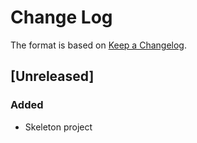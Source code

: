 # Change Log

The format is based on [Keep a Changelog](http://keepachangelog.com/).

## [Unreleased]
### Added
- Skeleton project
